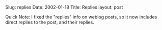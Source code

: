 Slug: replies
Date: 2002-01-18
Title: Replies
layout: post

Quick Note: I fixed the &quot;replies&quot; info on weblog posts, so it now includes direct replies to the post, and their replies.
